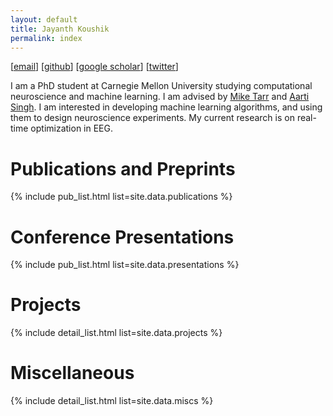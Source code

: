 ```yaml
---
layout: default
title: Jayanth Koushik
permalink: index
---
```


[<a href="mailto:jnkoushik@gmail.com">email</a>]
[<a href="https://www.github.com/jayanthkoushik">github</a>]
[<a href="https://scholar.google.com/citations?user=XTqgW-EAAAAJ">google&nbsp;scholar</a>]
[<a href="https://twitter.com/jayanth_koushik">twitter</a>]

I am a PhD student at Carnegie Mellon University studying computational
neuroscience and machine learning. I am advised by
[Mike Tarr](http://tarrlabwiki.cnbc.cmu.edu/index.php/Tarr) and
[Aarti Singh](https://www.cs.cmu.edu/~aarti/). I am interested in developing
machine learning algorithms, and using them to design neuroscience experiments.
My current research is on real-time optimization in EEG.

# Publications and Preprints
{% include pub_list.html list=site.data.publications %}

# Conference Presentations
{% include pub_list.html list=site.data.presentations %}

# Projects
{% include detail_list.html list=site.data.projects %}

# Miscellaneous
{% include detail_list.html list=site.data.miscs %}
